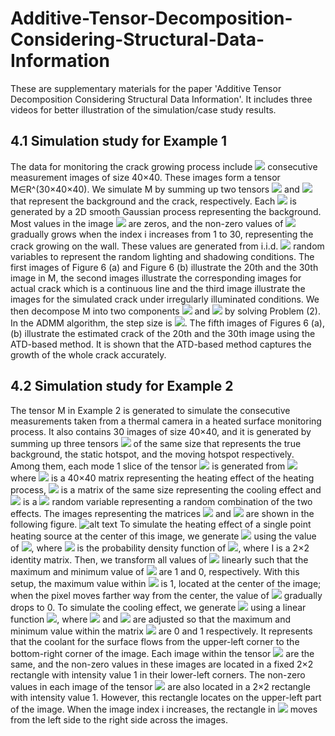 # Additive-Tensor-Decomposition-Considering-Structural-Data-Information
These are supplementary materials for the paper 'Additive Tensor Decomposition Considering Structural Data Information'.
It includes three videos for better illustration of the simulation/case study results.
## 4.1	Simulation study for Example 1
The data for monitoring the crack growing process include <img src="https://latex.codecogs.com/gif.latex?I_1=30 " /> consecutive measurement images of size 40×40. These images form a tensor M∈R^(30×40×40). We simulate M by summing up two tensors <img src="https://latex.codecogs.com/gif.latex?X_1 " /> 
 and <img src="https://latex.codecogs.com/gif.latex?X_2 " />  that represent the background and the crack, respectively. Each <img src="https://latex.codecogs.com/gif.latex?X_1 (i,:,:),i∈[I_1 ], " /> is generated by a 2D smooth Gaussian process representing the background. Most values in the image <img src="https://latex.codecogs.com/gif.latex?X_2 (i,:,:) " />  are zeros, and the non-zero values of <img src="https://latex.codecogs.com/gif.latex?X_2 (i,:,:) " />  gradually grows when the index i increases from 1 to 30, representing the crack growing on the wall. These values are generated from i.i.d. <img src="https://latex.codecogs.com/gif.latex?N(0.1,0.1) " />  random variables to represent the random lighting and shadowing conditions.  The first images of Figure 6 (a) and Figure 6 (b) illustrate the 20th and the 30th image in M, the second images illustrate the corresponding images for actual crack which is a continuous line and the third image illustrate the images for the simulated crack under irregularly illuminated conditions.
We then decompose M into two components <img src="https://latex.codecogs.com/gif.latex?X_1 " />  and <img src="https://latex.codecogs.com/gif.latex?X_2 " />  by solving Problem (2). In the ADMM algorithm, the step size is <img src="https://latex.codecogs.com/gif.latex?η=0.01 " />. The fifth images of Figures 6 (a), (b) illustrate the estimated crack of the 20th and the 30th image using the ATD-based method. It is shown that the ATD-based method captures the growth of the whole crack accurately. 
## 4.2	Simulation study for Example 2
The tensor M in Example 2 is generated to simulate the consecutive measurements taken from a thermal camera in a heated surface monitoring process. It also contains 30 images of size 40×40, and it is generated by summing up three tensors <img src="https://latex.codecogs.com/gif.latex?X_1, X_2, and X_3 " />  of the same size that represents the true background, the static hotspot, and the moving hotspot respectively. Among them, each mode 1 slice of the tensor <img src="https://latex.codecogs.com/gif.latex?X_1 " />   is generated from 
 <img src="https://latex.codecogs.com/gif.latex?X(i,:,:)=U_i T_0+(1-U) T_1 " />
where  <img src="https://latex.codecogs.com/gif.latex?T_0 " /> is a 40×40 matrix representing the heating effect of the heating process, <img src="https://latex.codecogs.com/gif.latex?T_1" /> is a matrix of the same size representing the cooling effect and <img src="https://latex.codecogs.com/gif.latex?U" /> is a <img src="https://latex.codecogs.com/gif.latex?U[0,1]" /> random variable representing a random combination of the two effects. 
The images representing the matrices <img src="https://latex.codecogs.com/gif.latex?T_0" /> and <img src="https://latex.codecogs.com/gif.latex?T_1" /> are shown in the following figure. 
![alt text](https://github.com/[Sean9511]/[Additive-Tensor-Decomposition-Considering-Structural-Data-Information]/blob/[branch]/image.jpg?raw=true)
To simulate the heating effect of a single point heating source at the center of this image, we generate <img src="https://latex.codecogs.com/gif.latex?T_0 (i,j)" /> using the value of <img src="https://latex.codecogs.com/gif.latex?f_0 (i,j)" />, where <img src="https://latex.codecogs.com/gif.latex?f_0" /> is the probability density function of <img src="https://latex.codecogs.com/gif.latex?N((20,20)^T,10I)" />, where I is a 2×2 identity matrix. Then, we transform all values of <img src="https://latex.codecogs.com/gif.latex?T_0" /> linearly such that the maximum and minimum value of <img src="https://latex.codecogs.com/gif.latex?T_0" /> are 1 and 0, respectively. With this setup, the maximum value within <img src="https://latex.codecogs.com/gif.latex?T_0" /> is 1, located at the center of the image; when the pixel moves farther way from the center, the value of <img src="https://latex.codecogs.com/gif.latex?T_0 (i,j)" /> gradually drops to 0.  To simulate the cooling effect, we generate <img src="https://latex.codecogs.com/gif.latex?T_1 (i,j))" /> using a linear function <img src="https://latex.codecogs.com/gif.latex?f_1 (i,j)=c_1 (i+j)+c_2" />, where <img src="https://latex.codecogs.com/gif.latex?c_1" /> and <img src="https://latex.codecogs.com/gif.latex?c_2" /> are adjusted so that the maximum and minimum value within the matrix <img src="https://latex.codecogs.com/gif.latex?T_1" /> are 0 and 1 respectively. It represents that the coolant for the surface flows from the upper-left corner to the bottom-right corner of the image. 
	Each image within the tensor <img src="https://latex.codecogs.com/gif.latex?X_2" /> are the same, and the non-zero values in these images are located in a fixed 2×2 rectangle with intensity value 1 in their lower-left corners. The non-zero values in each image of the tensor <img src="https://latex.codecogs.com/gif.latex?X_3" /> are also located in a 2×2 rectangle with intensity value 1. However, this rectangle locates on the upper-left part of the image.  When the image index i increases, the rectangle in <img src="https://latex.codecogs.com/gif.latex?X_3 (i,:,:)" /> moves from the left side to the right side across the images.

